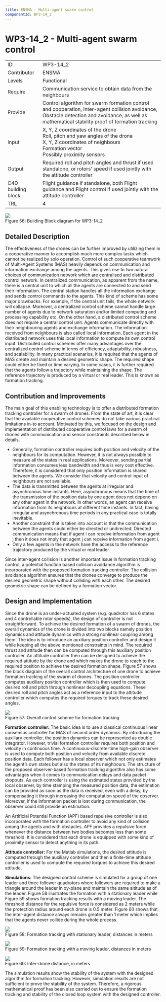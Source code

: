```yaml
---
title: ENSMA - Multi-agent swarm control
componentId: WP3-14_2
---
```


# WP3-14_2 - Multi-agent swarm control

|||
|-|-|
|ID|WP3-14_2|
|Contributor|ENSMA|
|Levels|Functional
|Require|Communication service to obtain data from the neighbours
|Provide|Control algorithm for swarm formation control and cooperation, Inter-agent collision avoidance, Obstacle detection and avoidance, as well as mathematical stability proof of formation tracking 
|Input|X, Y, Z coordinates of the drone<br/>Roll, pitch and yaw angles of the drone<br/>X, Y, Z coordinates of neighbours<br/>Formation vector<br/>Possibly proximity sensors
|Output|Required roll and pitch angles and thrust if used standalone, or rotors’ speed if used jointly with the attitude controller
|C4D building block|Flight guidance if standalone, both Flight guidance and Flight control if used jointly with the attitude controller
|TRL|4


![](../../images/wp3-14_2_01.png)  
Figure 56: Building Block diagram for WP3-14_2

## Detailed Description

The effectiveness of the drones can be further improved by utilizing them in a cooperative manner to accomplish much more complex tasks which cannot be realized by solo operation. Control of such cooperative teamwork of Multi-Agent Systems (MAS) heavily depends on communication and information exchange among the agents. This gives rise to two natural choices of communication network which are centralised and distributed control network. In centralized communication, as apparent from the name, there is a central unit to which all the agents are connected to and send their information. The central station handles all the information exchange and sends control commands to the agents. This kind of scheme has some major drawbacks. For example, if the central unit fails, the whole network will collapse. Moreover, a centralized control scheme cannot handle large number of agents due to network saturation and/or limited computing and processing capability etc. On the other hand, a distributed control scheme does not require a central control unit. Agents communicate directly with their neighbouring agents and exchange information. The information received from neighbours is also called local information. Each agent in the distributed network uses this local information to compute its own control input. Distributed control schemes offer many advantages over the centralized control scheme in terms of efficiency, adaptability, robustness, and scalability.
In many practical scenarios, it is required that the agents of MAS create and maintain a desired geometric shape. The required shape could either be fixed or time varying. In some cases, it is further required that the agents follow a trajectory while maintaining the shape. The reference trajectory is produced by a virtual or real leader. This is known as formation tracking.

## Contribution and Improvements

The main goal of this enabling technology is to offer a distributed formation tracking controller for a swarm of drones. From the state of art, it is clear that the available cooperative control schemes do not take various practical limitations in-to account. Motivated by this, we focused on the design and implementation of distributed cooperative control laws for a swarm of drones with communication and sensor constraints described below in details. 

- Generally, formation controller requires both position and velocity of the neighbours for its computation. However, it is not always possible to measure all the states in real applications. Moreover, sending partial information consumes less bandwidth and thus is very cost effective. Therefore, it is considered that only position information is shared between the agents. We consider that velocity and control input of neighbours are not available. 
- The data is transmitted between the agents at irregular and asynchronous time instants. Here, asynchronous means that the time of the transmission of the position data by one agent does not depend on any other agent in the network. In other words, an agent can receive information from its neighbours at different time instants. In fact, having irregular and asynchronous time periods in any practical case is totally inevitable.
- Another constraint that is taken into account is that the communication between the agents could either be directed or undirected. Directed communication means that if agent i can receive information from agent j then it does not imply that agent j can receive information from agent i. 
- Only a few agents in the network have the access to the reference trajectory produced by the virtual or real leader


Since inter-agent collision is another important issue in formation tracking control, a potential function based collision avoidance algorithm is incorporated with the proposed formation tracking controller. The collision avoidance algorithm ensures that the drones converge to produce the desired geometric shape without colliding with each other. The desired geometric shape can be defined by a formation vector.

## Design and Implementation

Since the drone is an under-actuated system (e.g. quadrotor has 6 states and 4 controllable rotor speeds), the design of controller is not straightforward.  To achieve the desired formation of a swarm of drones, the overall dynamics of the drone is divided into two blocks namely position dynamics and attitude dynamics with a strong nonlinear coupling among them. The idea is to introduce an auxiliary position controller and design it while keeping all the above mentioned constraints in mind. The required thrust and attitude then can be computed through this auxiliary position controller. An attitude controller then can be designed to achieve the required attitude by the drone and which makes the drone to reach to the required position to achieve the desired formation shape. Figure 57 shows the block diagram of the overall control architecture of one drone to achieve formation tracking of the swarm of drones. The position controller computes auxiliary position controller  which is then used to compute desired roll and pitch through nonlinear decoupling equations. These desired roll and pitch angles act as a reference input to the attitude controller which computes the required torques to track these desired angles.


![](../../images/wp3-14_2_02.png)  
Figure 57: Overall control scheme for formation tracking

__Formation controller:__ The basic idea is to use a classical continuous linear consensus controller for MAS of second order dynamics. By introducing the auxiliary controller, the position dynamics can be represented as double integrator. However, trivial formation controller requires both position and velocity in continuous time. A continuous-discrete-time high-gain observer is used to compute both position and velocity from available discrete position data. Each follower has a local observer which not only estimates the agent’s own states but also the states of its neighbours. The structure of the proposed observer-based formation tracking algorithm also has some advantages when it comes to communication delays and data packet dropouts. As each controller is using the estimated states provided by the local observer, by time stamping the measured position data, the estimation can be provided as soon as the data is received, even with a delay, by compensating it through increasing the computation speed of the observer. Moreover, if the information packet is lost during communication, the observer could still provide an estimation. 

An Artificial Potential Function (APF) based repulsive controller is also incorporated with the formation controller to avoid any kind of collision among the agents and with obstacles. APF provides a repulsive force whenever the distance between two bodies becomes less than some threshold. It is considered that each drone is equipped with some kind of proximity sensor to detect anything in its path. 

__Attitude controller:__ For the Matlab simulations, the desired attitude is computed through the auxiliary controller and then a finite-time attitude controller is used to compute the required torques to achieve this desired attitude.

__Simulations:__ The designed control scheme is simulated for a group of one leader and three follower quadrotors where followers are required to make a triangle around the leader in xy-plane and maintain the same altitude as of the leader. Figure 58 illustrates the formation with a stationary leader while Figure 59 shows formation tracking results with a moving leader. The threshold distance for the repulsive force is considered as 2 meters while the protection radius around each drone is 0.5 meter. Figure 60 shows that the inter-agent distance always remains greater than 1 meter which implies that the agents never collide during the whole process.


![](../../images/wp3-14_2_03.png)  
Figure 58: Formation tracking with stationary leader, distances in meters

![](../../images/wp3-14_2_04.png)  
Figure 59: Formation tracking with a moving leader, distances in meters

![](../../images/wp3-14_2_05.png)  
Figure 60: Inter-drone distance, in meters

The simulation results show the stability of the system with the designed algorithm for formation tracking. However, simulation results are not sufficient to prove the stability of the system. Therefore, a rigorous mathematical proof has been also carried out to ensure the formation tracking and stability of the closed loop system with the designed controller.


